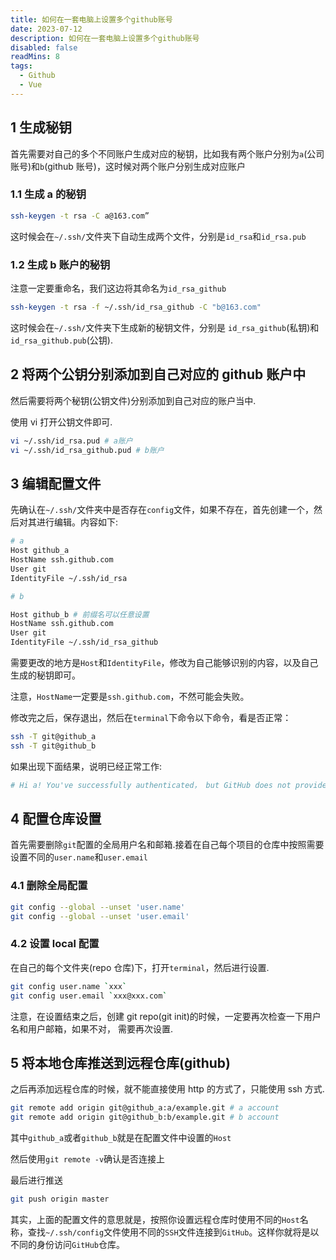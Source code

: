 ```yaml
---
title: 如何在一套电脑上设置多个github账号
date: 2023-07-12
description: 如何在一套电脑上设置多个github账号
disabled: false
readMins: 8
tags:
  - Github
  - Vue
---
```


## 1 生成秘钥

首先需要对自己的多个不同账户生成对应的秘钥，比如我有两个账户分别为`a`(公司账号)和`b`(github 账号)，这时候对两个账户分别生成对应账户

### 1.1 生成 a 的秘钥

```bash
ssh-keygen -t rsa -C a@163.com”
```

这时候会在`~/.ssh/`文件夹下自动生成两个文件，分别是`id_rsa`和`id_rsa.pub`

### 1.2 生成 b 账户的秘钥

注意一定要重命名，我们这边将其命名为`id_rsa_github`

```bash
ssh-keygen -t rsa -f ~/.ssh/id_rsa_github -C "b@163.com"
```

这时候会在`~/.ssh/`文件夹下生成新的秘钥文件，分别是 `id_rsa_github`(私钥)和 `id_rsa_github.pub`(公钥).

## 2 将两个公钥分别添加到自己对应的 github 账户中

然后需要将两个秘钥(公钥文件)分别添加到自己对应的账户当中.

使用 vi 打开公钥文件即可.

```bash
vi ~/.ssh/id_rsa.pud # a账户
vi ~/.ssh/id_rsa_github.pud # b账户
```

## 3 编辑配置文件

先确认在`~/.ssh/`文件夹中是否存在`config`文件，如果不存在，首先创建一个，然后对其进行编辑。内容如下:

```bash
# a
Host github_a
HostName ssh.github.com
User git
IdentityFile ~/.ssh/id_rsa

# b

Host github_b # 前缀名可以任意设置
HostName ssh.github.com
User git
IdentityFile ~/.ssh/id_rsa_github
```

需要更改的地方是`Host`和`IdentityFile`，修改为自己能够识别的内容，以及自己生成的秘钥即可。

注意，`HostName`一定要是`ssh.github.com`，不然可能会失败。

修改完之后，保存退出，然后在`terminal`下命令以下命令，看是否正常：

```bash
ssh -T git@github_a
ssh -T git@github_b
```

如果出现下面结果，说明已经正常工作:

```bash
# Hi a! You've successfully authenticated， but GitHub does not provide shell access.
```

## 4 配置仓库设置

首先需要删除`git`配置的全局用户名和邮箱.接着在自己每个项目的仓库中按照需要设置不同的`user.name`和`user.email`

### 4.1 删除全局配置

```bash
git config --global --unset 'user.name'
git config --global --unset 'user.email'
```

### 4.2 设置 local 配置

在自己的每个文件夹(repo 仓库)下，打开`terminal`，然后进行设置.

```bash
git config user.name `xxx`
git config user.email `xxx@xxx.com`
```

注意，在设置结束之后，创建 git repo(git init)的时候，一定要再次检查一下用户名和用户邮箱，如果不对， 需要再次设置.

## 5 将本地仓库推送到远程仓库(github)

之后再添加远程仓库的时候，就不能直接使用 http 的方式了，只能使用 ssh 方式.

```bash
git remote add origin git@github_a:a/example.git # a account
git remote add origin git@github_b:b/example.git # b account
```

其中`github_a`或者`github_b`就是在配置文件中设置的`Host`

然后使用`git remote -v`确认是否连接上

最后进行推送

```bash
git push origin master
```

其实，上面的配置文件的意思就是，按照你设置远程仓库时使用不同的`Host`名称，查找`~/.ssh/config`文件使用不同的`SSH`文件连接到`GitHub`。这样你就将是以不同的身份访问`GitHub`仓库。
